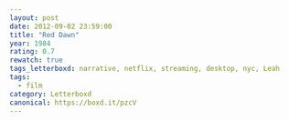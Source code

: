 ```yaml
---
layout: post 
date: 2012-09-02 23:59:00
title: "Red Dawn"
year: 1984
rating: 0.7
rewatch: true
tags_letterboxd: narrative, netflix, streaming, desktop, nyc, Leah
tags:
  - film
category: Letterboxd
canonical: https://boxd.it/pzcV
---
```

